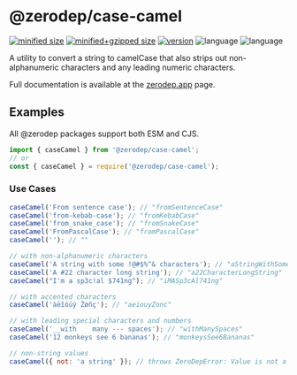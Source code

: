 # @zerodep/case-camel

[![minified size](https://img.shields.io/bundlephobia/min/@zerodep/case-camel?style=flat-square&color=blue)](https://bundlephobia.com/package/@zerodep/case-camel)
[![minified+gzipped size](https://img.shields.io/bundlephobia/minzip/@zerodep/case-camel?style=flat-square&color=blue)](https://bundlephobia.com/package/@zerodep/case-camel)
[![version](https://img.shields.io/npm/v/@zerodep/case-camel?style=flat-square&color=blue)](https://www.npmjs.com/package/@zerodep/case-camel)
![language](https://img.shields.io/github/languages/top/cdepage/zerodep?style=flat-square)
![language](https://img.shields.io/badge/types-included-blue?style=flat-square)

A utility to convert a string to camelCase that also strips out non-alphanumeric characters and any leading numeric characters.

Full documentation is available at the [zerodep.app](http://zerodep.app/case/camel) page.

## Examples

All @zerodep packages support both ESM and CJS.

```javascript
import { caseCamel } from '@zerodep/case-camel';
// or
const { caseCamel } = require('@zerodep/case-camel');
```

### Use Cases

```javascript
caseCamel('From sentence case'); // "fromSentenceCase"
caseCamel('from-kebab-case'); // "fromKebabCase"
caseCamel('from_snake_case'); // "fromSnakeCase"
caseCamel('FromPascalCase'); // "fromPascalCase"
caseCamel(''); // ""

// with non-alphanumeric characters
caseCamel('A string with some !@#$%^& characters'); // "aStringWithSomeCharacters"
caseCamel('A #22 character long string'); // "a22CharacterLongString"
caseCamel("I'm a sp3c!al $741ng"); // "iMASp3cAl741ng"

// with accented characters
caseCamel('àëîóüý Žøñç'); // "aeiouyZonc"

// with leading special characters and numbers
caseCamel('__with    many --- spaces'); // "withManySpaces"
caseCamel('12 monkeys see 6 bananas'); // "monkeysSee6Bananas"

// non-string values
caseCamel({ not: 'a string' }); // throws ZeroDepError: Value is not a string
```
